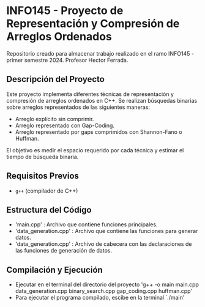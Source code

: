 # INFO145 - Proyecto de Representación y Compresión de Arreglos Ordenados
Repositorio creado para almacenar trabajo realizado en el ramo INFO145 - primer semestre 2024. Profesor Hector Ferrada.


## Descripción del Proyecto

Este proyecto implementa diferentes técnicas de representación y compresión de arreglos ordenados en C++. Se realizan búsquedas binarias sobre arreglos representados de las siguientes maneras:
- Arreglo explícito sin comprimir.
- Arreglo representado con Gap-Coding.
- Arreglo representado por gaps comprimidos con Shannon-Fano o Huffman.

El objetivo es medir el espacio requerido por cada técnica y estimar el tiempo de búsqueda binaria.

## Requisitos Previos

- `g++` (compilador de C++)

## Estructura del Código

- 'main.cpp' :  Archivo que contiene funciones principales.
- 'data_generation.cpp' : Archivo que contiene las funciones para generar datos.
- 'data_generation.cpp' : Archivo de cabecera con las declaraciones de las funciones de generación de datos.

## Compilación y Ejecución

- Ejecutar en el terminal del directorio del proyecto
    'g++ -o main main.cpp data_generation.cpp binary_search.cpp gap_coding.cpp huffman.cpp'
- Para ejecutar el programa compilado, escibe en la terminal
    ´./main'


